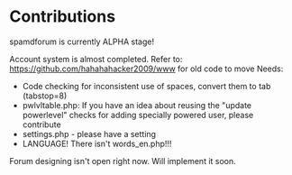 # Contributions

spamdforum is currently ALPHA stage!

Account system is almost completed.
Refer to: https://github.com/hahahahacker2009/www for old code to move
Needs:
- Code checking for inconsistent use of spaces, convert them to tab (tabstop=8)
- pwlvltable.php: If you have an idea about reusing the "update powerlevel" checks for adding specially powered user, please contribute
- settings.php - please have a setting
- LANGUAGE! There isn't words_en.php!!!

Forum designing isn't open right now. Will implement it soon.
